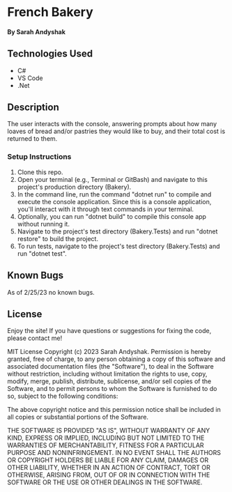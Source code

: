 # French Bakery

#### By Sarah Andyshak

## Technologies Used

* C#
* VS Code
* .Net

## Description
The user interacts with the console, answering prompts about how many loaves of bread and/or pastries they would like to buy, and their total cost is returned to them. 

### Setup Instructions

1. Clone this repo.
2. Open your terminal (e.g., Terminal or GitBash) and navigate to this project's production directory (Bakery).
3. In the command line, run the command "dotnet run" to compile and execute the console application. Since this is a console application, you'll interact with it through text commands in your terminal.
4. Optionally, you can run "dotnet build" to compile this console app without running it.
5. Navigate to the project's test directory (Bakery.Tests) and run "dotnet restore" to build the project. 
6. To run tests, navigate to the project's test directory (Bakery.Tests) and run "dotnet test". 

## Known Bugs

As of 2/25/23 no known bugs.

## License
Enjoy the site! If you have questions or suggestions for fixing the code, please contact me!

MIT License Copyright (c) 2023 Sarah Andyshak. Permission is hereby granted, free of charge, to any person obtaining a copy of this software and associated documentation files (the "Software"), to deal in the Software without restriction, including without limitation the rights to use, copy, modify, merge, publish, distribute, sublicense, and/or sell copies of the Software, and to permit persons to whom the Software is furnished to do so, subject to the following conditions:

The above copyright notice and this permission notice shall be included in all copies or substantial portions of the Software.

THE SOFTWARE IS PROVIDED "AS IS", WITHOUT WARRANTY OF ANY KIND, EXPRESS OR IMPLIED, INCLUDING BUT NOT LIMITED TO THE WARRANTIES OF MERCHANTABILITY, FITNESS FOR A PARTICULAR PURPOSE AND NONINFRINGEMENT. IN NO EVENT SHALL THE AUTHORS OR COPYRIGHT HOLDERS BE LIABLE FOR ANY CLAIM, DAMAGES OR OTHER LIABILITY, WHETHER IN AN ACTION OF CONTRACT, TORT OR OTHERWISE, ARISING FROM, OUT OF OR IN CONNECTION WITH THE SOFTWARE OR THE USE OR OTHER DEALINGS IN THE SOFTWARE.